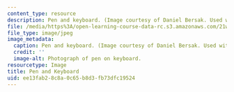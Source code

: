 ```yaml
---
content_type: resource
description: Pen and keyboard. (Image courtesy of Daniel Bersak. Used with permission.)
file: /media/https%3A/open-learning-course-data-rc.s3.amazonaws.com/21w-732-2-intro-to-tech-communication-fall-2002/ee13fab28c8a0c65b8d3fb73dfc19524_21w-732-2f02.jpg
file_type: image/jpeg
image_metadata:
  caption: Pen and keyboard. (Image courtesy of Daniel Bersak. Used with permission.)
  credit: ''
  image-alt: Photograph of pen on keyboard.
resourcetype: Image
title: Pen and Keyboard
uid: ee13fab2-8c8a-0c65-b8d3-fb73dfc19524
---
```

